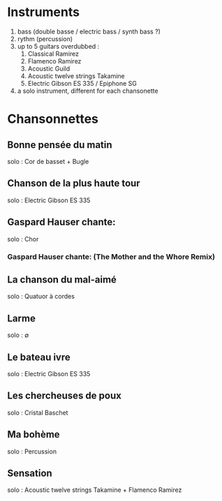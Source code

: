 # Instruments

1. bass (double basse / electric bass / synth bass ?)
2. rythm (percussion)
3. up to 5 guitars overdubbed :
    1. Classical Ramirez
    2. Flamenco Ramirez
    3. Acoustic Guild
    4. Acoustic twelve strings Takamine
    5. Electric Gibson ES 335 / Epiphone SG 
4. a solo instrument, different for each chansonette

# Chansonnettes

## Bonne pensée du matin 

solo : Cor de basset + Bugle

## Chanson de la plus haute tour 

solo : Electric Gibson ES 335

## Gaspard Hauser chante:  

solo : Chor

### Gaspard Hauser chante: (The Mother and the Whore Remix) 

## La chanson du mal-aimé 

solo : Quatuor à cordes

## Larme 

solo : ∅

## Le bateau ivre 

solo : Electric Gibson ES 335

## Les chercheuses de poux 

solo : Cristal Baschet

## Ma bohème 

solo : Percussion

## Sensation 

solo : Acoustic twelve strings Takamine + Flamenco Ramirez

